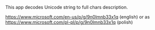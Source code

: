 
 This app decodes Unicode string to full chars description.

 https://www.microsoft.com/en-us/p/g/9n0lmnb33x1q (english)
 or as
 https://www.microsoft.com/pl-pl/p/g/9n0lmnb33x1q (polish)

